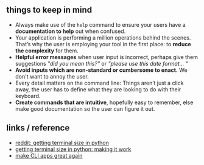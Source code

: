 ## things to keep in mind
* Always make use of the `help` command to ensure your users have a __documentation to help__ out when confused.
* Your application is performing a million operations behind the scenes. That’s why the user is employing your tool in the first place: to __reduce the complexity__ for them.
* __Helpful error messages__ when user input is incorrect, perhaps give them suggestions _"did you mean this?"_ or _"please use this date format... "_
* __Avoid inputs which are non-standard or cumbersome to enact.__ We don't want to annoy the user.
* Every detail matters on the command line: Things aren’t just a click away, the user has to define what they are looking to do with their keyboard.
* __Create commands that are intuitive__, hopefully easy to remember, else make good documentation so the user can figure it out.

## links / reference
* [reddit: getting terminal size in python](https://www.reddit.com/r/Python/comments/5q7b36/getting_terminal_size_in_python/)
* [getting terminal size in python: making it work](http://granitosaurus.rocks/getting-terminal-size.html)
* [make CLI apps great again](https://codeburst.io/make-cli-apps-great-again-c93221422cdb)
